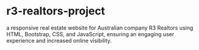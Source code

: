 # r3-realtors-project
a responsive real estate website for Australian company R3 Realtors using HTML, Bootstrap, CSS, and JavaScript, ensuring an engaging user experience and increased online visibility.
